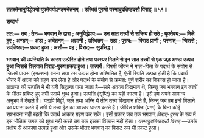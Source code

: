 **ततस्तेनानुविद्धेवयो युक्तेवयोऽण्डमचेतनम् ।** **उत्थितं पुरुषो यस्मादुदतिष्ठदसौ विराट् ॥ ५१॥** 

**शब्दार्थ** 

**तत:—** **तब** **; तेन—** **भगवान् के द्वारा** **; अनुविद्धेवय:—** **उन सात तत्त्वों से सक्रिय हो उठे** **; युक्तेवय:—** **मिले हुए** **;** **अण्डम्—** **अंडा** **; अचेतनम्—** **अज्ञानी** **; उत्थितम्—** **उठा** **; पुरुष:—** **विराट प्राणी** **; यस्मात्—** **जिससे** **; उदतिष्ठत्—** **प्रकट** **हुआ** **; असौ—** **वह** **; विराट्—** **सुप्रसिद्ध।** **.** 

**भगवान् की उपस्थिति के कारण उत्प्रेरित होने तथा परस्पर मिलने से इन सात तत्त्वों** **से एक जड़ अण्डा उत्पन्न हुआ जिससे विलयात विराट-पुरुष प्रकट हुआ।** **तात्पर्य :** विषयी जीवन में माता-पिता के पदार्थ के संयोग से जिसमें पायस (इमल्शन) बनना तथा रस उत्पन्न होना सश्मिलित हैं, ऐसी स्थिति उत्पन्न होती है कि पदार्थ भीतर में आत्मा को ग्रहण कर लेता है और पदार्थ के संयोग से क्रमश: पूर्ण शरीर का विकास हो जाता है। ब्रह्माण्ड की उत्पत्ति में भी यही सिद्धान्त पाया जाता है—सारे अवयव विद्यमान थे, किन्तु जब भगवान् इन तत्त्वों के भीतर प्रविष्ट हुए तभी पदार्थ क्षुब्ध हुआ। उत्पत्ति (सृष्टि) का यही कारण है। इसे हम अपने सामान्य अनुभव में देखते हैं। यद्यपि मिट्टी, जल तथा अग्नि ये तीन तत्त्व विद्यमान होते हैं, किन्तु जब हम इन्हें मिलाने का प्रयास करते हैं तभी ये तत्त्व ईंट का आकार धारण करते हैं। जीवित शक्ति (प्राण) के बिना कोई सश्भावना नहीं रहती कि पदार्थ आकार ग्रहण कर सके। इसी प्रकार जब तक भगवान् *विराट्-पुरुष* के रूप में इस भौतिक जगत को क्षुब्ध नहीं करते तब तक इसका विकास नहीं होता। *यस्मादुदतिष्ठदसौ विराट्* —उनके प्रक्षोभ से आकाश उत्पन्न हुआ और उसके भीतर भगवान् का विराट रूप भी प्रकट हुआ।  